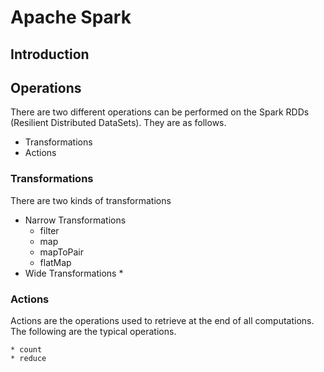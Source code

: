 # Apache Spark

## Introduction

## Operations 

  There are two different operations can be performed on the Spark RDDs (Resilient Distributed DataSets). They are as follows.

  * Transformations
  * Actions

### Transformations

  There are two kinds of transformations

  * Narrow Transformations
     * filter
     * map
     * mapToPair
     * flatMap
  * Wide Transformations
     * 

### Actions

  Actions are the operations used to retrieve at the end of all computations. The following are the typical operations.

    * count
    * reduce


